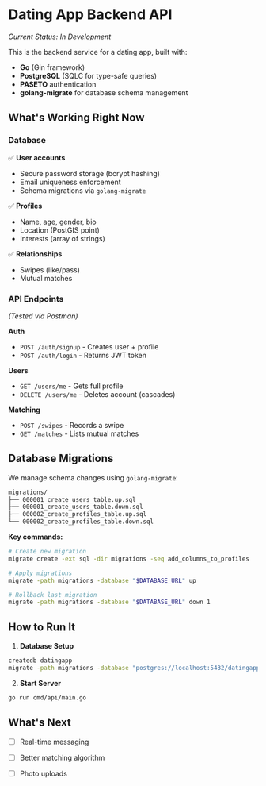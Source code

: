 # Dating App Backend API  
*Current Status: In Development*  

This is the backend service for a dating app, built with:  
- **Go** (Gin framework)  
- **PostgreSQL** (SQLC for type-safe queries)  
- **PASETO** authentication  
- **golang-migrate** for database schema management  

## What's Working Right Now  

### Database  
✅ **User accounts**  
- Secure password storage (bcrypt hashing)  
- Email uniqueness enforcement  
- Schema migrations via `golang-migrate`  

✅ **Profiles**  
- Name, age, gender, bio  
- Location (PostGIS point)  
- Interests (array of strings)  

✅ **Relationships**  
- Swipes (like/pass)  
- Mutual matches  

### API Endpoints  
*(Tested via Postman)*  

**Auth**  
- `POST /auth/signup` - Creates user + profile  
- `POST /auth/login` - Returns JWT token  

**Users**  
- `GET /users/me` - Gets full profile  
- `DELETE /users/me` - Deletes account (cascades)  

**Matching**  
- `POST /swipes` - Records a swipe  
- `GET /matches` - Lists mutual matches  

## Database Migrations

We manage schema changes using `golang-migrate`:

```bash
migrations/
├── 000001_create_users_table.up.sql
├── 000001_create_users_table.down.sql
├── 000002_create_profiles_table.up.sql
└── 000002_create_profiles_table.down.sql
```

**Key commands:**
```bash
# Create new migration
migrate create -ext sql -dir migrations -seq add_columns_to_profiles

# Apply migrations
migrate -path migrations -database "$DATABASE_URL" up

# Rollback last migration
migrate -path migrations -database "$DATABASE_URL" down 1
```

## How to Run It  

1. **Database Setup**  
```bash
createdb datingapp
migrate -path migrations -database "postgres://localhost:5432/datingapp?sslmode=disable" up
```

2. **Start Server**  
```bash
go run cmd/api/main.go
```

## What's Next  
- [ ] Real-time messaging  
- [ ] Better matching algorithm  
- [ ] Photo uploads  

